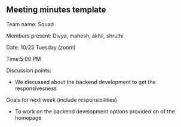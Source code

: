 ## Meeting minutes template

Team name: Squad

Members present: Divya, mahesh, akhil, shruthi

Date: 10/25 Tuesday (zoom)

Time:5:00 PM

Discussion points: 

* We discussed about the backend development to get the responsivesness

Goals for next week (include responsibilities)

* To work on the backend development options provided on of the homepage
